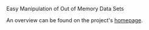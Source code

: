 
Easy Manipulation of Out of Memory Data Sets

An overview can be found on the project's [homepage](https://github.com/lrberge/hdd/wiki).
